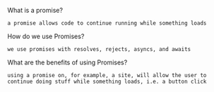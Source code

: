 What is a promise?

    a promise allows code to continue running while something loads

How do we use Promises?

    we use promises with resolves, rejects, asyncs, and awaits

What are the benefits of using Promises?

    using a promise on, for example, a site, will allow the user to continue doing stuff while something loads, i.e. a button click